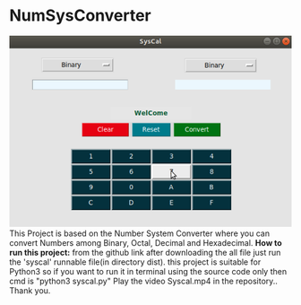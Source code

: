 # NumSysConverter
![Screenshot](Syscal1.png)
This Project is based on the Number System Converter where you can convert Numbers among Binary, Octal, Decimal and Hexadecimal.
<b>How to run this project:</b>
from the github link after downloading the all file just run the 'syscal' runnable file(in directory dist).
this project is suitable for Python3 so if you want to run it in terminal using the source code only then cmd is "python3 syscal.py"
Play the video Syscal.mp4 in the repository.. Thank you.
